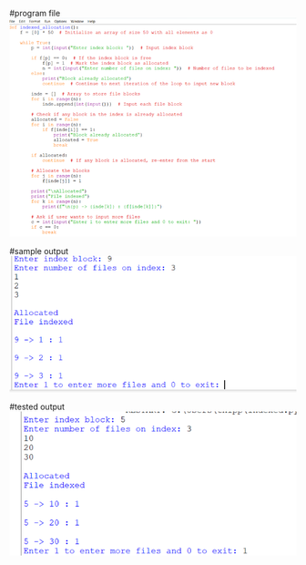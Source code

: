 #program file
![program file](indexed.png)

#sample output
![sample output](sampleoutput.png)

#tested output
![tested output](testedoutput.png)
